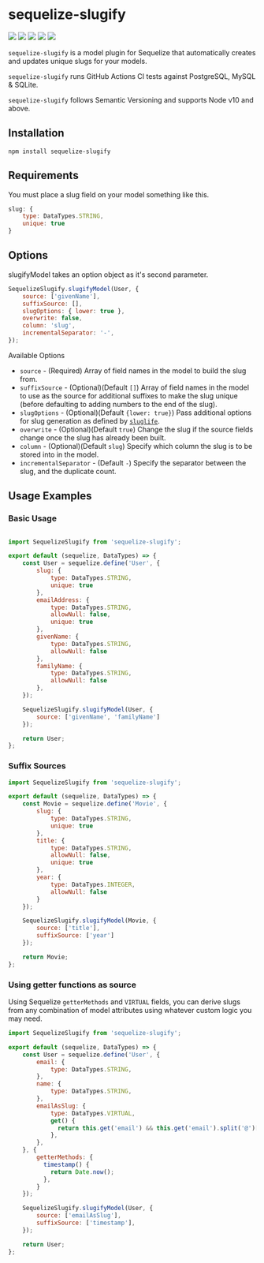 # sequelize-slugify

![](https://badgen.net/github/checks/jarrodconnolly/sequelize-slugify/master?label=CI&icon=github)
![](https://badgen.net/codecov/c/github/jarrodconnolly/sequelize-slugify/master?icon=codecov)
![](https://badgen.net/npm/v/sequelize-slugify)
![](https://badgen.net/npm/dw/sequelize-slugify)
![](https://badgen.net/github/license/jarrodconnolly/sequelize-slugify)


`sequelize-slugify` is a model plugin for Sequelize that automatically creates and updates unique slugs for your models.

`sequelize-slugify` runs GitHub Actions CI tests against PostgreSQL, MySQL & SQLite.

`sequelize-slugify` follows Semantic Versioning and supports Node v10 and above.

## Installation

`npm install sequelize-slugify`

## Requirements

You must place a slug field on your model something like this.

```javascript
slug: {
    type: DataTypes.STRING,
    unique: true
}
```
## Options

slugifyModel takes an option object as it's second parameter.

```javascript
SequelizeSlugify.slugifyModel(User, {
    source: ['givenName'],
    suffixSource: [],
    slugOptions: { lower: true },
    overwrite: false,
    column: 'slug',
    incrementalSeparator: '-',
});
```
Available Options

- `source` - (Required) Array of field names in the model to build the slug from.
- `suffixSource` - (Optional)(Default `[]`) Array of field names in the model to use as the source for additional suffixes to make the slug unique (before defaulting to adding numbers to the end of the slug).
- `slugOptions` - (Optional)(Default `{lower: true}`) Pass additional options for slug generation as defined by [`sluglife`](https://github.com/jarrodconnolly/sluglife#options).
- `overwrite` - (Optional)(Default `true`) Change the slug if the source fields change once the slug has already been built.
- `column` - (Optional)(Default `slug`) Specify which column the slug is to be stored into in the model.
- `incrementalSeparator` - (Default `-`) Specify the separator between the slug, and the duplicate count.

## Usage Examples

### Basic Usage

```javascript

import SequelizeSlugify from 'sequelize-slugify';

export default (sequelize, DataTypes) => {
    const User = sequelize.define('User', {
        slug: {
            type: DataTypes.STRING,
            unique: true
        },
        emailAddress: {
            type: DataTypes.STRING,
            allowNull: false,
            unique: true
        },
        givenName: {
            type: DataTypes.STRING,
            allowNull: false
        },
        familyName: {
            type: DataTypes.STRING,
            allowNull: false
        },
    });

    SequelizeSlugify.slugifyModel(User, {
        source: ['givenName', 'familyName']
    });

    return User;
};
```

### Suffix Sources

```javascript
import SequelizeSlugify from 'sequelize-slugify';

export default (sequelize, DataTypes) => {
    const Movie = sequelize.define('Movie', {
        slug: {
            type: DataTypes.STRING,
            unique: true
        },
        title: {
            type: DataTypes.STRING,
            allowNull: false,
            unique: true
        },
        year: {
            type: DataTypes.INTEGER,
            allowNull: false
        }
    });

    SequelizeSlugify.slugifyModel(Movie, {
        source: ['title'],
        suffixSource: ['year']
    });

    return Movie;
};

```

### Using getter functions as source

Using Sequelize `getterMethods` and `VIRTUAL` fields, you can derive slugs from any combination of model attributes using whatever custom logic you may need.

```javascript
import SequelizeSlugify from 'sequelize-slugify';

export default (sequelize, DataTypes) => {
    const User = sequelize.define('User', {
        email: {
            type: DataTypes.STRING,
        },
        name: {
            type: DataTypes.STRING,
        },
        emailAsSlug: {
            type: DataTypes.VIRTUAL,
            get() {
              return this.get('email') && this.get('email').split('@')[0].replace('.', '-');
            },
        },
    }, {
        getterMethods: {
          timestamp() {
            return Date.now();
          },
        }
    });

    SequelizeSlugify.slugifyModel(User, {
        source: ['emailAsSlug'],
        suffixSource: ['timestamp'],
    });

    return User;
};
```
